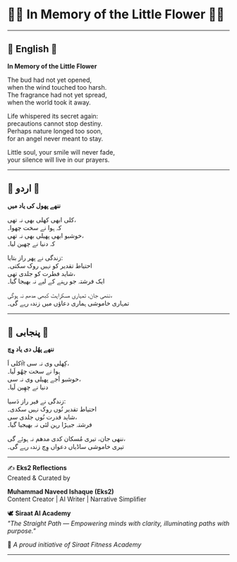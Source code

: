 # 🌸🌹 In Memory of the Little Flower 🌹🌸

---

## 🌷 English 🌷

**In Memory of the Little Flower**  

The bud had not yet opened,  
when the wind touched too harsh.  
The fragrance had not yet spread,  
when the world took it away.  

Life whispered its secret again:  
precautions cannot stop destiny.  
Perhaps nature longed too soon,  
for an angel never meant to stay.  

Little soul, your smile will never fade,  
your silence will live in our prayers.  

---

## 🌺 اردو 🌺

**ننھے پھول کی یاد میں**  

کلی ابھی کھلی بھی نہ تھی،  
کہ ہوا نے سخت چھوا۔  
خوشبو ابھی پھیلی بھی نہ تھی،  
کہ دنیا نے چھین لیا۔  

زندگی نے پھر راز بتایا:  
احتیاط تقدیر کو نہیں روک سکتی۔  
شاید فطرت کو جلدی تھی،  
ایک فرشتہ جو رہنے کے لیے نہ بھیجا گیا۔  

ننھی جان، تمہاری مسکراہٹ کبھی مدھم نہ ہوگی،  
تمہاری خاموشی ہماری دعاؤں میں زندہ رہے گی۔  

---

## 🌼 پنجابی 🌼

**ننھے پھُل دی یاد وِچ**  

کلی اَਜੇ کِھلی وی نہ سی،  
ہوا نے سخت چھُو لَیا۔  
خوشبو اَجے پھیلی وی نہ سی،  
دنیا نے چھِین لَیا۔  

زندگی نے فیر راز دَسیا:  
احتیاط تقدیر نُوں روک نہیں سکدی۔  
شاید قدرت نُوں جلدی سی،  
فرشتہ جیہڑا رہن لئی نہ بھیجیا گیا۔  

ننھی جان، تیری مُسکان کدی مدھم نہ ہوئے گی،  
تیری خاموشی ساڈیاں دعواں وِچ زندہ رہے گی۔  

---

✍️ **Eks2 Reflections**  
Created & Curated by  

**Muhammad Naveed Ishaque (Eks2)**  
Content Creator | AI Writer | Narrative Simplifier  

🕊️ **Siraat AI Academy**  
*"The Straight Path — Empowering minds with clarity, illuminating paths with purpose."*  

💪 *A proud initiative of Siraat Fitness Academy*  

---
